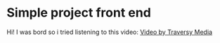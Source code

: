 <h1>Simple project front end</h1>

<p>Hi! I was bord so i tried listening to this video: <a href="https://www.youtube.com/watch?v=P7t13SGytRk">Video by Traversy Media</p>
